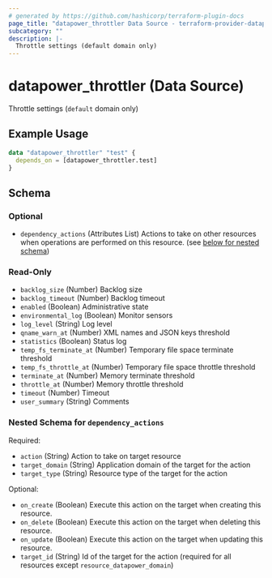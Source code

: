 ```yaml
---
# generated by https://github.com/hashicorp/terraform-plugin-docs
page_title: "datapower_throttler Data Source - terraform-provider-datapower"
subcategory: ""
description: |-
  Throttle settings (default domain only)
---
```


# datapower_throttler (Data Source)

Throttle settings (`default` domain only)

## Example Usage

```terraform
data "datapower_throttler" "test" {
  depends_on = [datapower_throttler.test]
}
```

<!-- schema generated by tfplugindocs -->
## Schema

### Optional

- `dependency_actions` (Attributes List) Actions to take on other resources when operations are performed on this resource. (see [below for nested schema](#nestedatt--dependency_actions))

### Read-Only

- `backlog_size` (Number) Backlog size
- `backlog_timeout` (Number) Backlog timeout
- `enabled` (Boolean) Administrative state
- `environmental_log` (Boolean) Monitor sensors
- `log_level` (String) Log level
- `qname_warn_at` (Number) XML names and JSON keys threshold
- `statistics` (Boolean) Status log
- `temp_fs_terminate_at` (Number) Temporary file space terminate threshold
- `temp_fs_throttle_at` (Number) Temporary file space throttle threshold
- `terminate_at` (Number) Memory terminate threshold
- `throttle_at` (Number) Memory throttle threshold
- `timeout` (Number) Timeout
- `user_summary` (String) Comments

<a id="nestedatt--dependency_actions"></a>
### Nested Schema for `dependency_actions`

Required:

- `action` (String) Action to take on target resource
- `target_domain` (String) Application domain of the target for the action
- `target_type` (String) Resource type of the target for the action

Optional:

- `on_create` (Boolean) Execute this action on the target when creating this resource.
- `on_delete` (Boolean) Execute this action on the target when deleting this resource.
- `on_update` (Boolean) Execute this action on the target when updating this resource.
- `target_id` (String) Id of the target for the action (required for all resources except `resource_datapower_domain`)
